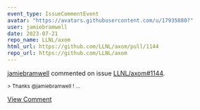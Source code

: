 ```yaml
---
event_type: IssueCommentEvent
avatar: "https://avatars.githubusercontent.com/u/17935880?"
user: jamiebramwell
date: 2023-07-21
repo_name: LLNL/axom
html_url: https://github.com/LLNL/axom/pull/1144
repo_url: https://github.com/LLNL/axom
---
```


<a href='https://github.com/jamiebramwell' target='_blank'>jamiebramwell</a> commented on issue <a href='https://github.com/LLNL/axom/pull/1144' target='_blank'>LLNL/axom#1144</a>.

<small>> Thanks @jamiebramwell !...</small>

<a href='https://github.com/LLNL/axom/pull/1144' target='_blank'>View Comment</a>